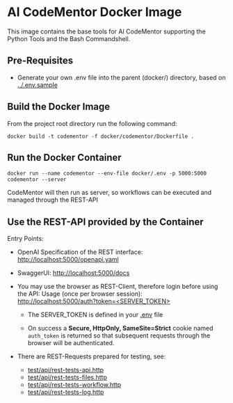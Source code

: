 # AI CodeMentor Docker Image

This image contains the base tools for AI CodeMentor supporting the Python Tools and the Bash Commandshell.

## Pre-Requisites

- Generate your own .env file into the parent (docker/) directory, based on [../.env.sample](../.env.sample)

## Build the Docker Image

From the project root directory run the following command:
```shell
docker build -t codementor -f docker/codementor/Dockerfile .
```

## Run the Docker Container

```shell
docker run --name codementor --env-file docker/.env -p 5000:5000 codementor --server
```

CodeMentor will then run as server, so workflows can be executed and managed through the REST-API

## Use the REST-API provided by the Container

Entry Points:
* OpenAI Specification of the REST interface: [http://localhost:5000/openapi.yaml](http://localhost:5000/openapi.yaml)
* SwaggerUI: [http://localhost:5000/docs](http://localhost:5000/docs)
* You may use the browser as REST-Client, therefore login before using the API:
    Usage (once per browser session):  
        [http://localhost:5000/auth?token=<SERVER_TOKEN>](http://localhost:5000/auth?token=<SERVER_TOKEN>)

    - The SERVER_TOKEN is defined in your [.env](../../.env) file

    - On success a **Secure, HttpOnly, SameSite=Strict** cookie named ``auth_token`` is
    returned so that subsequent requests through the browser will be authenticated.

* There are REST-Requests prepared for testing, see:
    - [test/api/rest-tests-api.http](../../test/api/rest-tests-api.http)
    - [test/api/rest-tests-files.http](../../test/api/rest-tests-files.http)
    - [test/api/rest-tests-workflow.http](../../test/api/rest-tests-workflow.http)
    - [test/api/rest-tests-log.http](../../test/api/rest-tests-log.http)
